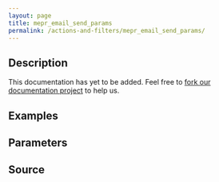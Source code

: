 ```yaml
---
layout: page
title: mepr_email_send_params
permalink: /actions-and-filters/mepr_email_send_params/
---
```


## Description

This documentation has yet to be added. Feel free to [fork our documentation project](https://github.com/caseproof/memberpress-docs) to help us.

## Examples


## Parameters


## Source

